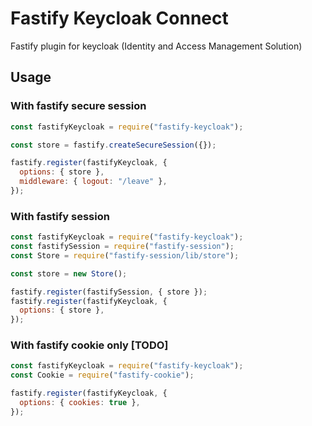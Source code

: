 # Fastify Keycloak Connect

Fastify plugin for keycloak (Identity and Access Management Solution)

## Usage

### With fastify secure session

```js
const fastifyKeycloak = require("fastify-keycloak");

const store = fastify.createSecureSession({});

fastify.register(fastifyKeycloak, {
  options: { store },
  middleware: { logout: "/leave" },
});
```

### With fastify session

```js
const fastifyKeycloak = require("fastify-keycloak");
const fastifySession = require("fastify-session");
const Store = require("fastify-session/lib/store");

const store = new Store();

fastify.register(fastifySession, { store });
fastify.register(fastifyKeycloak, {
  options: { store },
});
```

### With fastify cookie only [TODO]

```js
const fastifyKeycloak = require("fastify-keycloak");
const Cookie = require("fastify-cookie");

fastify.register(fastifyKeycloak, {
  options: { cookies: true },
});
```
